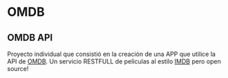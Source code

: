 # OMDB

## OMDB API

Proyecto individual que consistió en la creación de una APP que utilice la API de [OMDB](http://www.omdbapi.com/). Un servicio RESTFULL de películas al estilo [IMDB](http://www.imdb.com/) pero open source!


